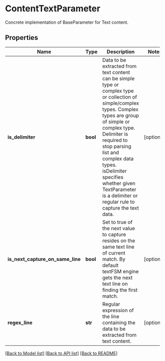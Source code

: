 # ContentTextParameter

Concrete implementation of BaseParameter for Text content. 
## Properties
Name | Type | Description | Notes
------------ | ------------- | ------------- | -------------
**is_delimiter** | **bool** | Data to be extracted from text content can be simple type or complex type or collection of simple/complex types. Complex types are group of simple or complex type.  Delimiter is required to stop parsing list and complex data types.  isDelimiter specifies whether given TextParameter is a delimiter or regular rule to capture the text data.    | [optional] 
**is_next_capture_on_same_line** | **bool** | Set to true of the next value to capture resides on the same text line of current match. By default textFSM engine gets the next text line on finding the first match.    | [optional] 
**regex_line** | **str** | Regular expression of the line containing the data to be extracted from text content.     | [optional] 

[[Back to Model list]](../README.md#documentation-for-models) [[Back to API list]](../README.md#documentation-for-api-endpoints) [[Back to README]](../README.md)


